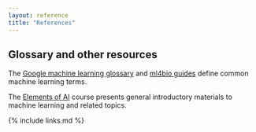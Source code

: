 ```yaml
---
layout: reference
title: "References"
---
```


## Glossary and other resources

The [Google machine learning glossary](https://developers.google.com/machine-learning/glossary) and [ml4bio guides](https://github.com/gitter-lab/ml-bio-workshop/tree/master/guide) define common machine learning terms.

The [Elements of AI](https://course.elementsofai.com/) course presents general introductory materials to machine learning and related topics.

{% include links.md %}
